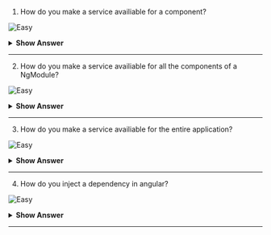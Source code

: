 1. How do you make a service availiable for a component?

![Easy](https://github.com/revaturelabs/interviewquestions/blob/dev/ComplexityTags/simple%20(2).svg)

<details>
<summary><b>Show Answer</b></summary>
<blockquote>
  
```ts
 @Component({
  selector: 'hero-list',
  template: '...',
  providers: [HeroService]
})
class HeroListComponent {}
```

</blockquote>
</details>
  
---

2. How do you make a service availiable for all the components of a NgModule?

![Easy](https://github.com/revaturelabs/interviewquestions/blob/dev/ComplexityTags/simple%20(2).svg)

<details>
<summary><b>Show Answer</b></summary>
<blockquote>
  
```ts
@NgModule({
  declarations: [HeroListComponent]
  providers: [HeroService]
})
class HeroListModule {}
```
</blockquote>
</details>
  
---

3. How do you make a service availiable for the entire application?

![Easy](https://github.com/revaturelabs/interviewquestions/blob/dev/ComplexityTags/simple%20(2).svg)

<details>
<summary><b>Show Answer</b></summary>
<blockquote>

```ts
@Injectable({
  providedIn: 'root'
})
class HeroService {}
```

</blockquote>
</details>
  
---

4. How do you inject a dependency in angular?

![Easy](https://github.com/revaturelabs/interviewquestions/blob/dev/ComplexityTags/simple%20(2).svg)

<details>
<summary><b>Show Answer</b></summary>
<blockquote>
  
```ts
@Component({ … })
class HeroListComponent {
  constructor(private service: HeroService) {}
}
```

</blockquote>
</details>
  
---
